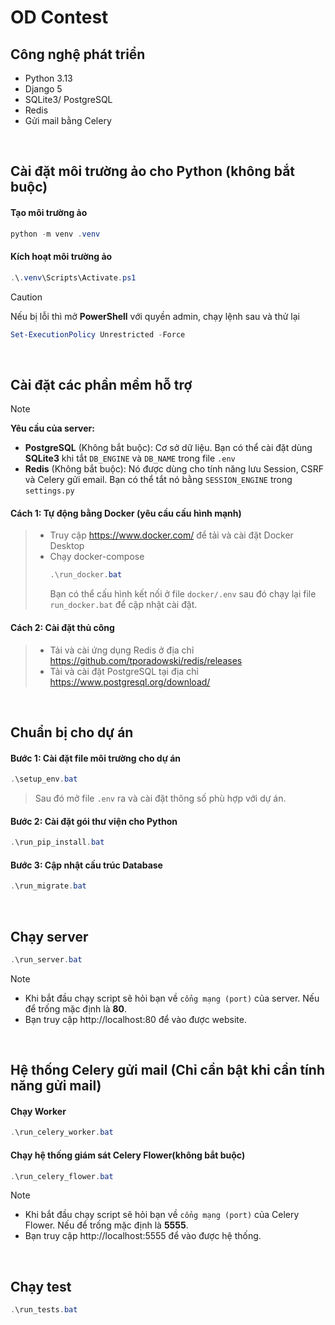 # OD Contest
## Công nghệ phát triển
- Python 3.13
- Django 5
- SQLite3/ PostgreSQL
- Redis
- Gửi mail bằng Celery

<br>

## Cài đặt môi trường ảo cho Python (không bắt buộc)
#### Tạo môi trường ảo
```powershell
python -m venv .venv
```

#### Kích hoạt môi trường ảo
```powershell
.\.venv\Scripts\Activate.ps1
```

> [!CAUTION]
> Nếu bị lỗi thì mở **PowerShell** với quyền admin, chạy lệnh sau và thử lại
> ```powershell
> Set-ExecutionPolicy Unrestricted -Force
> ```

<br>

## Cài đặt các phần mềm hỗ trợ
> [!NOTE]
> **Yêu cầu của server:**<br>
> - **PostgreSQL** (Không bắt buộc): Cơ sở dữ liệu. Bạn có thể cài đặt dùng **SQLite3** khi tắt `DB_ENGINE` và `DB_NAME` trong file `.env`<br>
> - **Redis** (Không bắt buộc): Nó được dùng cho tính năng lưu Session, CSRF và Celery gửi email. Bạn có thể tắt nó bằng `SESSION_ENGINE` trong `settings.py`

#### Cách 1: Tự động bằng Docker (yêu cầu cấu hình mạnh)
> - Truy cập https://www.docker.com/ để tải và cài đặt Docker Desktop<br>
> - Chạy docker-compose
>   ```powershell
>   .\run_docker.bat
>   ```
>   Bạn có thể cấu hình kết nối ở file `docker/.env` sau đó chạy lại file `run_docker.bat` để cập nhật cài đặt.

#### Cách 2: Cài đặt thủ công
> - Tải và cài ứng dụng Redis ở địa chỉ https://github.com/tporadowski/redis/releases
> - Tải và cài đặt PostgreSQL tại địa chỉ https://www.postgresql.org/download/

<br>

## Chuẩn bị cho dự án
#### Bước 1: Cài đặt file môi trường cho dự án
```powershell
.\setup_env.bat
```
> Sau đó mở file `.env` ra và cài đặt thông số phù hợp với dự án.

#### Bước 2: Cài đặt gói thư viện cho Python
```powershell
.\run_pip_install.bat
```

#### Bước 3: Cập nhật cấu trúc Database
```powershell
.\run_migrate.bat
```

<br>

## Chạy server
```powershell
.\run_server.bat
```

> [!NOTE]
> - Khi bắt đầu chạy script sẽ hỏi bạn về `cổng mạng (port)` của server. Nếu để trống mặc định là **80**.<br>
> - Bạn truy cập http://localhost:80 để vào được website.

<br>

## Hệ thống Celery gửi mail (Chỉ cần bật khi cần tính năng gửi mail)
#### Chạy Worker
```powershell
.\run_celery_worker.bat
```

#### Chạy hệ thống giám sát Celery Flower(không bắt buộc)
```powershell
.\run_celery_flower.bat
```
> [!NOTE]
> - Khi bắt đầu chạy script sẽ hỏi bạn về `cổng mạng (port)` của Celery Flower. Nếu để trống mặc định là **5555**.<br>
> - Bạn truy cập http://localhost:5555 để vào được hệ thống.

<br>

## Chạy test
```powershell
.\run_tests.bat
```
